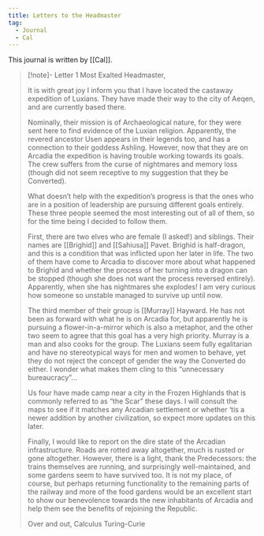 ```yaml
---
title: Letters to the Headmaster
tag:
  - Journal
  - Cal
---
```


This journal is written by [[Cal]].

> [!note]- Letter 1
> Most Exalted Headmaster,
>
> It is with great joy I inform you that I have located the castaway expedition of Luxians. They have made their way to the city of Aeqen, and are currently based there.
>
> Nominally, their mission is of Archaeological nature, for they were sent here to find evidence of the Luxian religion. Apparently, the revered ancestor Usen appears in their legends too, and has a connection to their goddess Ashling. However, now that they are on Arcadia the expedition is having trouble working towards its goals. The crew suffers from the curse of nightmares and memory loss (though did not seem receptive to my suggestion that they be Converted).
>
> What doesn’t help with the expedition’s progress is that the ones who are in a position of leadership are pursuing different goals entirely. These three people seemed the most interesting out of all of them, so for the time being I decided to follow them.
>
> First, there are two elves who are female (I asked!) and siblings. Their names are [[Brighid]] and [[Sahiusa]] Pavet. Brighid is half-dragon, and this is a condition that was inflicted upon her later in life. The two of them have come to Arcadia to discover more about what happened to Brighid and whether the process of her turning into a dragon can be stopped (though she does not want the process reversed entirely). Apparently, when she has nightmares she explodes! I am very curious how someone so unstable managed to survive up until now.
>
> The third member of their group is [[Murray]] Hayward. He has not been as forward with what he is on Arcadia for, but apparently he is pursuing a flower-in-a-mirror which is also a metaphor, and the other two seem to agree that this goal has a very high priority. Murray is a man and also cooks for the group. The Luxians seem fully egalitarian and have no stereotypical ways for men and women to behave, yet they do not reject the concept of gender the way the Converted do either. I wonder what makes them cling to this “unnecessary bureaucracy”...
>
> Us four have made camp near a city in the Frozen Highlands that is commonly referred to as “the Scar” these days. I will consult the maps to see if it matches any Arcadian settlement or whether ‘tis a newer addition by another civilization, so expect more updates on this later.
>
> Finally, I would like to report on the dire state of the Arcadian infrastructure. Roads are rotted away altogether, much is rusted or gone altogether. However, there is a light, thank the Predecessors: the trains themselves are running, and surprisingly well-maintained, and some gardens seem to have survived too. It is not my place, of course, but perhaps returning functionality to the remaining parts of the railway and more of the food gardens would be an excellent start to show our benevolence towards the new inhabitants of Arcadia and help them see the benefits of rejoining the Republic.
>
> Over and out,
> Calculus Turing-Curie
